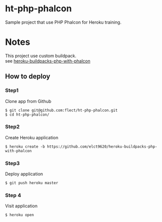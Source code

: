 ht-php-phalcon
==================

Sample project that use PHP Phalcon for Heroku training.

Notes
==================

This project use custom buildpack.  
see [heroku-buildpacks-php-with-phalcon](https://github.com/elct9620/heroku-buildpacks-php-with-phalcon)

How to deploy
--------------

### Step1  

Clone app from Github  

```
$ git clone git@github.com:flect/ht-php-phalcon.git
$ cd ht-php-phalcon/
```

### Step2  

Create Heroku application

```
$ heroku create -b https://github.com/elct9620/heroku-buildpacks-php-with-phalcon
```

### Step3  

Deploy application
```
$ git push heroku master
```

### Step 4

Visit application

```
$ heroku open
```
